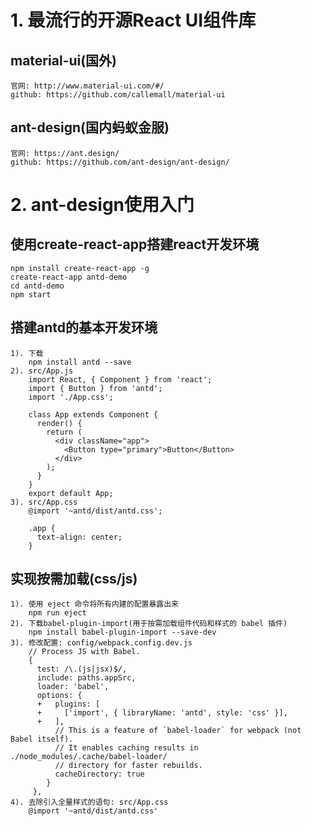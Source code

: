 # 1. 最流行的开源React UI组件库
## material-ui(国外)
	官网: http://www.material-ui.com/#/
	github: https://github.com/callemall/material-ui
## ant-design(国内蚂蚁金服)
	官网: https://ant.design/
	github: https://github.com/ant-design/ant-design/

# 2. ant-design使用入门
## 使用create-react-app搭建react开发环境
	npm install create-react-app -g
	create-react-app antd-demo
	cd antd-demo
	npm start
## 搭建antd的基本开发环境
	1). 下载
    	npm install antd --save
	2). src/App.js
	    import React, { Component } from 'react';
	    import { Button } from 'antd';
	    import './App.css';
	    
	    class App extends Component {
	      render() {
	        return (
	          <div className="app">
	            <Button type="primary">Button</Button>
	          </div>
	        );
	      }
	    }
    	export default App;
	3). src/App.css
	    @import '~antd/dist/antd.css';
	    
	    .app {
	      text-align: center;
	    }

## 实现按需加载(css/js)
	1). 使用 eject 命令将所有内建的配置暴露出来
    	npm run eject
	2). 下载babel-plugin-import(用于按需加载组件代码和样式的 babel 插件)
    	npm install babel-plugin-import --save-dev
	3). 修改配置: config/webpack.config.dev.js
	    // Process JS with Babel.
	    {
	      test: /\.(js|jsx)$/,
	      include: paths.appSrc,
	      loader: 'babel',
	      options: {
          +   plugins: [
          +     ['import', { libraryName: 'antd', style: 'css' }],
          +   ],
              // This is a feature of `babel-loader` for webpack (not Babel itself).
              // It enables caching results in ./node_modules/.cache/babel-loader/
              // directory for faster rebuilds.
              cacheDirectory: true
            }
		 },
	4). 去除引入全量样式的语句: src/App.css
	    @import '~antd/dist/antd.css' 
